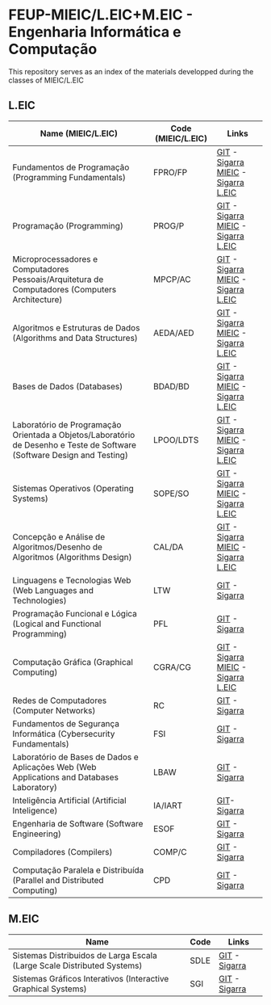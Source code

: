 # FEUP-MIEIC/L.EIC+M.EIC - Engenharia Informática e Computação

This repository serves as an index of the materials developped during the classes of MIEIC/L.EIC

## L.EIC

Name (MIEIC/L.EIC) | Code (MIEIC/L.EIC) | Links
-------------------|--------------------|-------
Fundamentos de Programação (Programming Fundamentals) | FPRO/FP | [GIT](https://github.com/marhcouto/FEUP-FPRO) - [Sigarra MIEIC](https://sigarra.up.pt/feup/pt/ucurr_geral.ficha_uc_view?pv_ocorrencia_id=459463) - [Sigarra L.EIC](https://sigarra.up.pt/feup/pt/ucurr_geral.ficha_uc_view?pv_ocorrencia_id=484382)
Programação (Programming) | PROG/P | [GIT](https://github.com/marhcouto/FEUP-PROG) - [Sigarra MIEIC](https://sigarra.up.pt/feup/pt/ucurr_geral.ficha_uc_view?pv_ocorrencia_id=459468) - [Sigarra L.EIC](https://sigarra.up.pt/feup/pt/ucurr_geral.ficha_uc_view?pv_ocorrencia_id=484382)
Microprocessadores e Computadores Pessoais/Arquitetura de Computadores (Computers Architecture) | MPCP/AC | [GIT](https://github.com/marhcouto/FEUP-MPCP) - [Sigarra MIEIC](https://sigarra.up.pt/feup/pt/ucurr_geral.ficha_uc_view?pv_ocorrencia_id=459469) - [Sigarra L.EIC](https://sigarra.up.pt/feup/pt/ucurr_geral.ficha_uc_view?pv_ocorrencia_id=484399)
Algoritmos e Estruturas de Dados (Algorithms and Data Structures) | AEDA/AED | [GIT](https://github.com/marhcouto/FEUP-AEDA) - [Sigarra MIEIC](https://sigarra.up.pt/feup/pt/ucurr_geral.ficha_uc_view?pv_ocorrencia_id=459471) - [Sigarra L.EIC](https://sigarra.up.pt/feup/pt/ucurr_geral.ficha_uc_view?pv_ocorrencia_id=484404)
Bases de Dados (Databases) | BDAD/BD | [GIT](https://github.com/marhcouto/FEUP-BDAD) - [Sigarra MIEIC](https://sigarra.up.pt/feup/pt/ucurr_geral.ficha_uc_view?pv_ocorrencia_id=459477) - [Sigarra L.EIC](https://sigarra.up.pt/feup/pt/ucurr_geral.ficha_uc_view?pv_ocorrencia_id=484405)
Laboratório de Programação Orientada a Objetos/Laboratório de Desenho e Teste de Software (Software Design and Testing) | LPOO/LDTS | [GIT](https://github.com/marhcouto/FEUP-LPOO) - [Sigarra MIEIC](https://sigarra.up.pt/feup/pt/ucurr_geral.ficha_uc_view?pv_ocorrencia_id=459480) - [Sigarra L.EIC](https://sigarra.up.pt/feup/pt/ucurr_geral.ficha_uc_view?pv_ocorrencia_id=484407)
Sistemas Operativos (Operating Systems) | SOPE/SO | [GIT](https://github.com/marhcouto/FEUP-SOPE) - [Sigarra MIEIC](https://sigarra.up.pt/feup/pt/ucurr_geral.ficha_uc_view?pv_ocorrencia_id=459478) - [Sigarra L.EIC](https://sigarra.up.pt/feup/pt/ucurr_geral.ficha_uc_view?pv_ocorrencia_id=459478)
Concepção e Análise de Algoritmos/Desenho de Algoritmos (Algorithms Design) | CAL/DA | [GIT](https://github.com/marhcouto/FEUP-CAL) - [Sigarra MIEIC](https://sigarra.up.pt/feup/pt/ucurr_geral.ficha_uc_view?pv_ocorrencia_id=459479) - [Sigarra L.EIC](https://sigarra.up.pt/feup/pt/ucurr_geral.ficha_uc_view?pv_ocorrencia_id=484424)
Linguagens e Tecnologias Web (Web Languages and Technologies) | LTW | [GIT](https://github.com/marhcouto/FEUP-LTW) - [Sigarra](https://sigarra.up.pt/feup/pt/ucurr_geral.ficha_uc_view?pv_ocorrencia_id=484427)
Programação Funcional e Lógica (Logical and Functional Programming) | PFL | [GIT](https://github.com/marhcouto/FEUP-PFL) - [Sigarra](https://sigarra.up.pt/feup/pt/ucurr_geral.ficha_uc_view?pv_ocorrencia_id=484434)
Computação Gráfica (Graphical Computing) | CGRA/CG | [GIT](https://github.com/marhcouto/FEUP-CGRA) - [Sigarra MIEIC](https://sigarra.up.pt/feup/pt/ucurr_geral.ficha_uc_view?pv_ocorrencia_id=459476) - [Sigarra L.EIC](https://sigarra.up.pt/feup/pt/ucurr_geral.ficha_uc_view?pv_ocorrencia_id=484380)
Redes de Computadores (Computer Networks) | RC | [GIT](https://github.com/marhcouto/FEUP-RC) - [Sigarra](https://sigarra.up.pt/feup/pt/ucurr_geral.ficha_uc_view?pv_ocorrencia_id=484435)
Fundamentos de Segurança Informática (Cybersecurity Fundamentals) | FSI | [GIT](https://github.com/marhcouto/FEUP-FSI) - [Sigarra](https://sigarra.up.pt/feup/pt/ucurr_geral.ficha_uc_view?pv_ocorrencia_id=484431)
Laboratório de Bases de Dados e Aplicações Web (Web Applications and Databases Laboratory) | LBAW | [GIT](https://github.com/marhcouto/FEUP-LBAW) - [Sigarra](https://sigarra.up.pt/feup/pt/ucurr_geral.ficha_uc_view?pv_ocorrencia_id=484433)
Inteligência Artificial (Artificial Inteligence) | IA/IART | [GIT](https://github.com/marhcouto/FEUP-IA)- [Sigarra](https://sigarra.up.pt/feup/pt/ucurr_geral.ficha_uc_view?pv_ocorrencia_id=484442)
Engenharia de Software (Software Engineering) | ESOF | [GIT](https://github.com/marhcouto/FEUP-ESOF) - [Sigarra](https://sigarra.up.pt/feup/pt/ucurr_geral.ficha_uc_view?pv_ocorrencia_id=484425)
Compiladores (Compilers) | COMP/C | [GIT](https://github.com/marhcouto/FEUP-COMP) - [Sigarra](https://sigarra.up.pt/feup/pt/ucurr_geral.ficha_uc_view?pv_ocorrencia_id=484379)
Computação Paralela e Distribuída (Parallel and Distributed Computing) | CPD | [GIT](https://github.com/marhcouto/FEUP-CPD) - [Sigarra](https://sigarra.up.pt/feup/pt/ucurr_geral.ficha_uc_view?pv_ocorrencia_id=484381)

## M.EIC

Name | Code | Links
-------------------|--------------------|-------
Sistemas Distribuidos de Larga Escala (Large Scale Distributed Systems) | SDLE | [GIT](https://github.com/marhcouto/FEUP-SDLE) - [Sigarra](https://sigarra.up.pt/feup/pt/ucurr_geral.ficha_uc_view?pv_ocorrencia_id=501934)
Sistemas Gráficos Interativos (Interactive Graphical Systems) | SGI | [GIT](https://github.com/marhcouto/FEUP-SGI) - [Sigarra](https://sigarra.up.pt/feup/pt/ucurr_geral.ficha_uc_view?pv_ocorrencia_id=501935)

